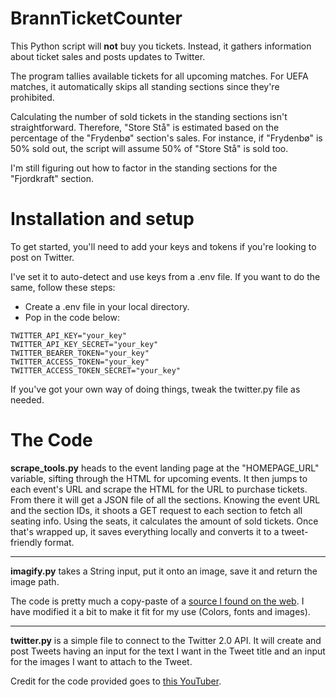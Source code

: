 # BrannTicketCounter
This Python script will **not** buy you tickets.
Instead, it gathers information about ticket sales
and posts updates to Twitter.

The program tallies available tickets for all upcoming matches.
For UEFA matches, it automatically skips all standing sections
since they're prohibited.

Calculating the number of sold tickets in the standing sections
isn't straightforward. Therefore, "Store Stå" is estimated based on
the percentage of the "Frydenbø" section's sales.
For instance, if "Frydenbø" is 50% sold out,
the script will assume 50% of "Store Stå" is sold too.

I'm still figuring out how to factor in the standing sections
for the "Fjordkraft" section.

# Installation and setup
To get started, you'll need to add your keys and tokens
if you're looking to post on Twitter.

I've set it to auto-detect and use keys from a .env file.
If you want to do the same, follow these steps:
- Create a .env file in your local directory.
- Pop in the code below:
```
TWITTER_API_KEY="your_key"
TWITTER_API_KEY_SECRET="your_key"
TWITTER_BEARER_TOKEN="your_key"
TWITTER_ACCESS_TOKEN="your_key"
TWITTER_ACCESS_TOKEN_SECRET="your_key"
```
If you've got your own way of doing things,
tweak the twitter.py file as needed.

# The Code
**scrape_tools.py** heads to the event landing page at the
"HOMEPAGE_URL" variable, sifting through the HTML for upcoming events.
It then jumps to each event's URL and scrape the HTML for the URL to
purchase tickets. From there it will get a JSON file of all the sections.
Knowing the event URL and the section IDs, it shoots a GET request to each
section to fetch all seating info. Using the seats, it calculates the amount
of sold tickets. Once that's wrapped up, it saves everything locally and
converts it to a tweet-friendly format.

---

**imagify.py** takes a String input, put it onto an image,
save it and return the image path.

The code is pretty much a copy-paste of a [source I found on the web](https://rk.edu.pl/en/generating-memes-and-infographics-with-pillow/).
I have modified it a bit to make it fit for my use (Colors, fonts and images).

---

**twitter.py** is a simple file to connect to the Twitter 2.0 API.
It will create and post Tweets having an input for the text I want
in the Tweet title and an input for the images I want to attach to the
Tweet.

Credit for the code provided goes to [this YouTuber](https://www.youtube.com/watch?v=r9DzYE5UD6M&t=6s).